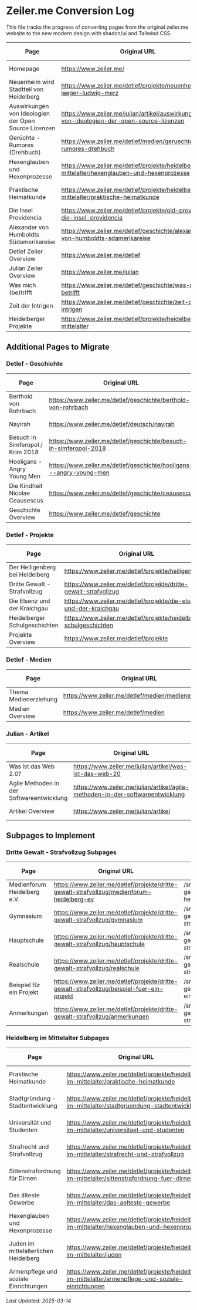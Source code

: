 # Zeiler.me Conversion Log

This file tracks the progress of converting pages from the original zeiler.me website to the new modern design with shadcn/ui and Tailwind CSS.

| Page | Original URL | New Path | Status | Date Completed |
|------|-------------|----------|--------|----------------|
| Homepage | https://www.zeiler.me/ | /src/app/page.tsx | ✅ Completed | 2025-03-13 |
| Neuenheim wird Stadtteil von Heidelberg | https://www.zeiler.me/detlef/projekte/neuenheim/otto-jaeger-ludwig-merz | /src/app/detlef/projekte/neuenheim/otto-jaeger-ludwig-merz/page.tsx | ✅ Completed | 2025-03-13 |
| Auswirkungen von Ideologien der Open Source Lizenzen | https://www.zeiler.me/julian/artikel/auswirkungen-von-ideologien-der-open-source-lizenzen | /src/app/julian/artikel/auswirkungen-von-ideologien-der-open-source-lizenzen/page.tsx | ✅ Completed | 2025-03-13 |
| Gerüchte - Rumores (Drehbuch) | https://www.zeiler.me/detlef/medien/geruechte-rumores-drehbuch | /src/app/detlef/medien/geruechte-rumores-drehbuch/page.tsx | ✅ Completed | 2025-03-13 |
| Hexenglauben und Hexenprozesse | https://www.zeiler.me/detlef/projekte/heidelberg-im-mittelalter/hexenglauben-und-hexenprozesse | /src/app/detlef/projekte/heidelberg-im-mittelalter/hexenglauben-und-hexenprozesse/page.tsx | ✅ Completed | 2025-03-13 |
| Praktische Heimatkunde | https://www.zeiler.me/detlef/projekte/heidelberg-im-mittelalter/praktische-heimatkunde | /src/app/detlef/projekte/heidelberg-im-mittelalter/praktische-heimatkunde/page.tsx | ✅ Completed | 2025-03-13 |
| Die Insel Providencia | https://www.zeiler.me/detlef/projekte/old-providence-die-insel-providencia | /src/app/detlef/projekte/old-providence-die-insel-providencia/page.tsx | ✅ Completed | 2025-03-13 |
| Alexander von Humboldts Südamerikareise | https://www.zeiler.me/detlef/geschichte/alexander-von-humboldts-sdamerikareise | /src/app/detlef/geschichte/alexander-von-humboldts-sdamerikareise/page.tsx | ✅ Completed | 2025-03-13 |
| Detlef Zeiler Overview | https://www.zeiler.me/detlef | /src/app/detlef/page.tsx | ✅ Completed | 2025-03-13 |
| Julian Zeiler Overview | https://www.zeiler.me/julian | /src/app/julian/page.tsx | ✅ Completed | 2025-03-13 |
| Was mich (be)trifft | https://www.zeiler.me/detlef/geschichte/was-mich-betrifft | /src/app/detlef/geschichte/was-mich-betrifft/page.tsx | ✅ Completed | 2025-03-13 |
| Zeit der Intrigen | https://www.zeiler.me/detlef/geschichte/zeit-der-intrigen | /src/app/detlef/geschichte/zeit-der-intrigen/page.tsx | ✅ Completed | 2025-03-13 |
| Heidelberger Projekte | https://www.zeiler.me/detlef/projekte/heidelberg-im-mittelalter | /src/app/detlef/projekte/heidelberg-im-mittelalter/page.tsx | ✅ Completed | 2025-03-13 |

## Additional Pages to Migrate

### Detlef - Geschichte
| Page | Original URL | New Path | Status | Date Completed |
|------|-------------|----------|--------|----------------|
| Berthold von Rohrbach | https://www.zeiler.me/detlef/geschichte/berthold-von-rohrbach | /src/app/detlef/geschichte/berthold-von-rohrbach/page.tsx | ✅ Completed | 2025-03-13 |
| Nayirah | https://www.zeiler.me/detlef/deutsch/nayirah | /src/app/detlef/deutsch/nayirah/page.tsx | ✅ Completed | 2025-03-14 |
| Besuch in Simferopol / Krim 2018 | https://www.zeiler.me/detlef/geschichte/besuch-in-simferopol-2018 | /src/app/detlef/geschichte/besuch-in-simferopol-2018/page.tsx | ✅ Completed | 2025-03-14 |
| Hooligans - Angry Young Men | https://www.zeiler.me/detlef/geschichte/hooligans---angry-young-men | /src/app/detlef/geschichte/hooligans---angry-young-men/page.tsx | ✅ Completed | 2025-03-14 |
| Die Kindheit Nicolae Ceausescus | https://www.zeiler.me/detlef/geschichte/ceausescu | /src/app/detlef/geschichte/ceausescu/page.tsx | ✅ Completed | 2025-03-14 |
| Geschichte Overview | https://www.zeiler.me/detlef/geschichte | /src/app/detlef/geschichte/page.tsx | ✅ Completed | 2025-03-13 |

### Detlef - Projekte
| Page | Original URL | New Path | Status | Date Completed |
|------|-------------|----------|--------|----------------|
| Der Heiligenberg bei Heidelberg | https://www.zeiler.me/detlef/projekte/heiligenberg | /src/app/detlef/projekte/heiligenberg/page.tsx | ✅ Completed | 2025-03-13 |
| Dritte Gewalt - Strafvollzug | https://www.zeiler.me/detlef/projekte/dritte-gewalt-strafvollzug | /src/app/detlef/projekte/dritte-gewalt-strafvollzug/page.tsx | ✅ Completed | 2025-03-13 |
| Die Elsenz und der Kraichgau | https://www.zeiler.me/detlef/projekte/die-elsenz-und-der-kraichgau | /src/app/detlef/projekte/die-elsenz-und-der-kraichgau/page.tsx | ✅ Completed | 2025-03-13 |
| Heidelberger Schulgeschichten | https://www.zeiler.me/detlef/projekte/heidelberger-schulgeschichten | /src/app/detlef/projekte/heidelberger-schulgeschichten/page.tsx | ✅ Completed | 2025-03-13 |
| Projekte Overview | https://www.zeiler.me/detlef/projekte | /src/app/detlef/projekte/page.tsx | ✅ Completed | 2025-03-14 |

### Detlef - Medien
| Page | Original URL | New Path | Status | Date Completed |
|------|-------------|----------|--------|----------------|
| Thema Medienerziehung | https://www.zeiler.me/detlef/medien/medienerziehung | /src/app/detlef/medien/medienerziehung/page.tsx | ✅ Completed | 2025-03-14 |
| Medien Overview | https://www.zeiler.me/detlef/medien | /src/app/detlef/medien/page.tsx | ✅ Completed | 2025-03-14 |

### Julian - Artikel
| Page | Original URL | New Path | Status | Date Completed |
|------|-------------|----------|--------|----------------|
| Was ist das Web 2.0? | https://www.zeiler.me/julian/artikel/was-ist-das-web-20 | /src/app/julian/artikel/was-ist-das-web-20/page.tsx | ✅ Completed | 2025-03-14 |
| Agile Methoden in der Softwareentwicklung | https://www.zeiler.me/julian/artikel/agile-methoden-in-der-softwareentwicklung | /src/app/julian/artikel/agile-methoden-in-der-softwareentwicklung/page.tsx | ✅ Completed | 2025-03-14 |
| Artikel Overview | https://www.zeiler.me/julian/artikel | /src/app/julian/artikel/page.tsx | ✅ Completed | 2025-03-14 |

## Subpages to Implement

### Dritte Gewalt - Strafvollzug Subpages
| Page | Original URL | New Path | Status | Date Completed |
|------|-------------|----------|--------|----------------|
| Medienforum Heidelberg e.V. | https://www.zeiler.me/detlef/projekte/dritte-gewalt-strafvollzug/medienforum-heidelberg-ev | /src/app/detlef/projekte/dritte-gewalt-strafvollzug/medienforum-heidelberg-ev/page.tsx | ✅ Completed | 2025-03-13 |
| Gymnasium | https://www.zeiler.me/detlef/projekte/dritte-gewalt-strafvollzug/gymnasium | /src/app/detlef/projekte/dritte-gewalt-strafvollzug/gymnasium/page.tsx | ✅ Completed | 2025-03-13 |
| Hauptschule | https://www.zeiler.me/detlef/projekte/dritte-gewalt-strafvollzug/hauptschule | /src/app/detlef/projekte/dritte-gewalt-strafvollzug/hauptschule/page.tsx | ✅ Completed | 2025-03-13 |
| Realschule | https://www.zeiler.me/detlef/projekte/dritte-gewalt-strafvollzug/realschule | /src/app/detlef/projekte/dritte-gewalt-strafvollzug/realschule/page.tsx | ✅ Completed | 2025-03-13 |
| Beispiel für ein Projekt | https://www.zeiler.me/detlef/projekte/dritte-gewalt-strafvollzug/beispiel-fuer-ein-projekt | /src/app/detlef/projekte/dritte-gewalt-strafvollzug/beispiel-fuer-ein-projekt/page.tsx | ✅ Completed | 2025-03-13 |
| Anmerkungen | https://www.zeiler.me/detlef/projekte/dritte-gewalt-strafvollzug/anmerkungen | /src/app/detlef/projekte/dritte-gewalt-strafvollzug/anmerkungen/page.tsx | ✅ Completed | 2025-03-13 |

### Heidelberg im Mittelalter Subpages
| Page | Original URL | New Path | Status | Date Completed |
|------|-------------|----------|--------|----------------|
| Praktische Heimatkunde | https://www.zeiler.me/detlef/projekte/heidelberg-im-mittelalter/praktische-heimatkunde | /src/app/detlef/projekte/heidelberg-im-mittelalter/praktische-heimatkunde/page.tsx | ✅ Completed | 2025-03-14 |
| Stadtgründung - Stadtentwicklung | https://www.zeiler.me/detlef/projekte/heidelberg-im-mittelalter/stadtgruendung-stadtentwicklung | /src/app/detlef/projekte/heidelberg-im-mittelalter/stadtgruendung-stadtentwicklung/page.tsx | ✅ Completed | 2025-03-14 |
| Universität und Studenten | https://www.zeiler.me/detlef/projekte/heidelberg-im-mittelalter/universitaet-und-studenten | /src/app/detlef/projekte/heidelberg-im-mittelalter/universitaet-und-studenten/page.tsx | ✅ Completed | 2025-03-14 |
| Strafrecht und Strafvollzug | https://www.zeiler.me/detlef/projekte/heidelberg-im-mittelalter/strafrecht-und-strafvollzug | /src/app/detlef/projekte/heidelberg-im-mittelalter/strafrecht-und-strafvollzug/page.tsx | ✅ Completed | 2025-03-14 |
| Sittenstrafordnung für Dirnen | https://www.zeiler.me/detlef/projekte/heidelberg-im-mittelalter/sittenstrafordnung-fuer-dirnen | /src/app/detlef/projekte/heidelberg-im-mittelalter/sittenstrafordnung-fuer-dirnen/page.tsx | ✅ Completed | 2025-03-14 |
| Das älteste Gewerbe | https://www.zeiler.me/detlef/projekte/heidelberg-im-mittelalter/das-aelteste-gewerbe | /src/app/detlef/projekte/heidelberg-im-mittelalter/das-aelteste-gewerbe/page.tsx | ✅ Completed | 2025-03-14 |
| Hexenglauben und Hexenprozesse | https://www.zeiler.me/detlef/projekte/heidelberg-im-mittelalter/hexenglauben-und-hexenprozesse | /src/app/detlef/projekte/heidelberg-im-mittelalter/hexenglauben-und-hexenprozesse/page.tsx | ✅ Completed | 2025-03-14 |
| Juden im mittelalterlichen Heidelberg | https://www.zeiler.me/detlef/projekte/heidelberg-im-mittelalter/juden | /src/app/detlef/projekte/heidelberg-im-mittelalter/juden-im-mittelalterlichen-heidelberg/page.tsx | ✅ Completed | 2025-03-14 |
| Armenpflege und soziale Einrichtungen | https://www.zeiler.me/detlef/projekte/heidelberg-im-mittelalter/armenpflege-und-soziale-einrichtungen | /src/app/detlef/projekte/heidelberg-im-mittelalter/armenpflege-und-soziale-einrichtungen/page.tsx | ✅ Completed | 2025-03-14 |

_Last Updated: 2025-03-14_
